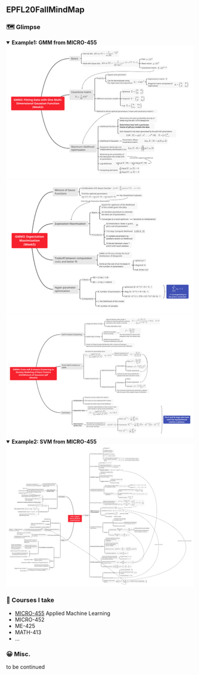 ## EPFL20FallMindMap

### :world_map: Glimpse

<details open>   <summary><b>Example1: GMM from MICRO-455</b></summary> 
    <div align="center"> 
        <img src="https://raw.githubusercontent.com/hibetterheyj/EPFL20FallMindMap/main/MICRO-455/svg/Week5_GMM2.svg" alt="GMM2 from MICRO-455"> 
        <img src="https://raw.githubusercontent.com/hibetterheyj/EPFL20FallMindMap/main/MICRO-455/svg/Week5_GMM3.svg" alt="GMM3 from MICRO-455"> 
        <img src="https://raw.githubusercontent.com/hibetterheyj/EPFL20FallMindMap/main/MICRO-455/svg/Week5_GMM4.svg" alt="GMM4 from MICRO-455"> 
    </div> 
</details>

<details open>   <summary><b>Example2: SVM from MICRO-455</b></summary> <div align="center"> <img src="https://raw.githubusercontent.com/hibetterheyj/EPFL20FallMindMap/main/MICRO-455/svg/Week7_SVM.svg" alt="SVM from MICRO-455"> </div> </details>


### :school: Courses I take

- [MICRO-455](https://github.com/hibetterheyj/EPFL20FallMindMap/tree/main/MICRO-455) Applied Machine Learning
- MICRO-452
- ME-425
- MATH-413
- ...



### :grinning: Misc.

to be continued
